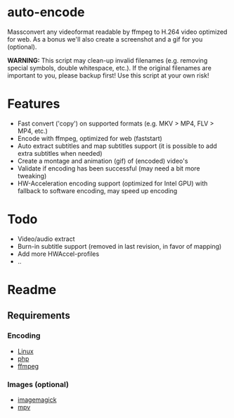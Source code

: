 # auto-encode
Massconvert any videoformat readable by ffmpeg to H.264 video optimized for web.
As a bonus we'll also create a screenshot and a gif for you (optional).

**WARNING:** This script may clean-up invalid filenames (e.g. removing special symbols, double whitespace, etc.). If the original filenames are important to you, please backup first! Use this script at your own risk!

# Features
* Fast convert ('copy') on supported formats (e.g. MKV > MP4, FLV > MP4, etc.)
* Encode with ffmpeg, optimized for web (faststart)
* Auto extract subtitles and map subtitles support (it is possible to add extra subtitles when needed)
* Create a montage and animation (gif) of (encoded) video's
* Validate if encoding has been successful (may need a bit more tweaking)
* HW-Acceleration encoding support (optimized for Intel GPU) with fallback to software encoding, may speed up encoding

# Todo
* Video/audio extract
* Burn-in subtitle support (removed in last revision, in favor of mapping)
* Add more HWAccel-profiles
* ..

# Readme
## Requirements
### Encoding
* [Linux](https://www.archlinux.org/)
* [php](https://www.archlinux.org/packages/extra/x86_64/php/)
* [ffmpeg](https://www.archlinux.org/packages/extra/x86_64/ffmpeg)

### Images (optional)
* [imagemagick](https://www.archlinux.org/packages/extra/x86_64/imagemagick)
* [mpv](https://www.archlinux.org/packages/extra/x86_64/imagemagick)
